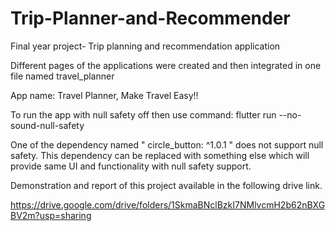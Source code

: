 # Trip-Planner-and-Recommender
Final year project- Trip planning and recommendation application

Different pages of the applications were created and then integrated in one file named travel_planner

App name:
Travel Planner,
Make Travel Easy!!

To run the app with null safety off then use command: flutter run --no-sound-null-safety

One of the dependency named " circle_button: ^1.0.1 " does not support null safety. This dependency can be replaced with something else which will provide same UI and functionality with null safety support.

Demonstration and report of this project available in the following drive link.

https://drive.google.com/drive/folders/1SkmaBNclBzkI7NMlvcmH2b62nBXGBV2m?usp=sharing
